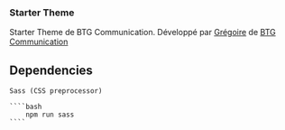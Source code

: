 ### Starter Theme

Starter Theme de BTG Communication. Développé par [Grégoire] de [BTG] [Communication]

## Dependencies

    Sass (CSS preprocessor)

    ````bash
        npm run sass
    ````

[btg]: https://www.btg-communication.fr
[communication]: https://www.btg-communication.fr
[grégoire]: https://github.com/Tuvedunyel
